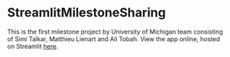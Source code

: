 # StreamlitMilestoneSharing

This is the first milestone project by University of Michigan team consisting of Simi Talkar, Matthieu Lienart and Ali Tobah.
View the app online, hosted  on Streamlit [here](https://share.streamlit.io/sjtalkar/firstmadsmilestoneonstreamlit/main/milestone1-multipage-app.py).
